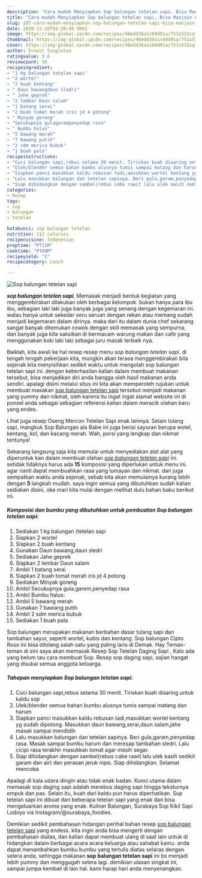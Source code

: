 ```yaml
---
description: "Cara mudah Menyiapkan Sop balungan tetelan sapi, Bisa Manjain Lidah"
title: "Cara mudah Menyiapkan Sop balungan tetelan sapi, Bisa Manjain Lidah"
slug: 207-cara-mudah-menyiapkan-sop-balungan-tetelan-sapi-bisa-manjain-lidah
date: 2020-12-10T04:20:44.906Z
image: https://img-global.cpcdn.com/recipes/48ed436a1c60d91a/751x532cq70/sop-balungan-tetelan-sapi-foto-resep-utama.jpg
thumbnail: https://img-global.cpcdn.com/recipes/48ed436a1c60d91a/751x532cq70/sop-balungan-tetelan-sapi-foto-resep-utama.jpg
cover: https://img-global.cpcdn.com/recipes/48ed436a1c60d91a/751x532cq70/sop-balungan-tetelan-sapi-foto-resep-utama.jpg
author: Ernest Singleton
ratingvalue: 3.6
reviewcount: 10
recipeingredient:
- "1 kg balungan tetelan sapi"
- "2 wortel"
- "2 buah kentang"
- " Daun bawangdaun sledri"
- " Jahe geprek"
- "2 lembar Daun salam"
- "1 batang serai"
- "2 buah tomat merah iris jd 4 potong"
- " Minyak goreng"
- "Secukupnya gulagarempenyedap rasa"
- " Bumbu halus"
- "5 bawang merah"
- "7 bawang putih"
- "2 sdm merica bubuk"
- "1 buah pala"
recipeinstructions:
- "Cuci balungan sapi,rebus selama 30 menit. Tiriskan kuah disaring untuk kaldu sop"
- "Ulek/blender semua bahan bumbu alusnya tumis sampai matang dan harum"
- "Siapkan panci masukkan kaldu rebusan tadi,masukkan wortel kentang yg sudah dipotong. Masukkan daun bawang,serai,daun salam,jahe masak sampai mendidih"
- "Lalu masukkan balungan dan tetelan sapinya. Beri gula,garam,penyedap rasa. Masak sampai bumbu harum dan meresap tambahan sledri. Lalu cicipi rasa terakhir masukkan tomat agar masih segar."
- "Siap dihidangkan dengan sambel(rebus cabe rawit lalu ulek kasih sedikit garam dan air) dan perasan jeruk nipis. Siap dihidangkan. Selamat mencoba"
categories:
- Resep
tags:
- sop
- balungan
- tetelan

katakunci: sop balungan tetelan 
nutrition: 112 calories
recipecuisine: Indonesian
preptime: "PT11M"
cooktime: "PT49M"
recipeyield: "1"
recipecategory: Lunch

---
```



![Sop balungan tetelan sapi](https://img-global.cpcdn.com/recipes/48ed436a1c60d91a/751x532cq70/sop-balungan-tetelan-sapi-foto-resep-utama.jpg)

<b><i>sop balungan tetelan sapi</i></b>, Memasak menjadi bentuk kegiatan yang menggembirakan dilakukan oleh berbagai kelompok. bukan hanya para ibu ibu, sebagian laki laki juga banyak juga yang senang dengan kegemaran ini. walau hanya untuk sekedar seru seruan dengan rekan atau memang sudah menjadi kegemaran dalam dirinya. maka dari itu dalam dunia chef sekarang sangat banyak ditemukan cowok dengan skill memasak yang sempurna, dan banyak juga kita saksikan di bermacam warung makan dan cafe yang menggunakan koki laki laki sebagai juru masak terbaik nya.

Baiklah, kita awali ke hal resep resep menu <i>sop balungan tetelan sapi</i>. di tengah tengah pekerjaan kita, mungkin akan terasa menggembirakan bila sejenak kita menyisihkan sedikit waktu untuk mengolah sop balungan tetelan sapi ini. dengan keberhasilan kalian dalam membuat makanan tersebut, bisa menjadikan diri anda bangga oleh hasil makanan anda sendiri. apalagi disini melalui situs ini kita akan memperoleh rujukan untuk membuat masakan <u>sop balungan tetelan sapi</u> tersebut menjadi makanan yang yummy dan nikmat, oleh karena itu ingat ingat alamat website ini di ponsel anda sebagai sebagian referensi kalian dalam meracik olahan baru yang endes.

Lihat juga resep Oseng Mercon Tetelan Sapi enak lainnya. Selain tulang sapi, mangkuk Sop Balungan ala Babe ini juga berisi sayuran berupa wotel, kentang, kol, dan kacang merah. Wah, porsi yang lengkap dan nikmat tentunya!


Sekarang langsung saja kita memulai untuk menyediakan alat alat yang diperuntuk kan dalam membuat olahan <u><i>sop balungan tetelan sapi</i></u> ini. setidak tidaknya harus ada <b>15</b> komposisi yang diperlukan untuk menu ini. agar nanti dapat membuahkan rasa yang lumayan dan nikmat. dan juga sempatkan waktu anda sejenak, sebab kita akan memulainya kurang lebih dengan <b>5</b> langkah mudah. saya ingin semua yang dibutuhkan sudah kalian sediakan disini, oke mari kita mulai dengan melihat dulu bahan baku berikut ini.

<!--inarticleads1-->

##### Komposisi dan bumbu yang dibutuhkan untuk pembuatan Sop balungan tetelan sapi:

1. Sediakan 1 kg balungan /tetelan sapi
1. Siapkan 2 wortel
1. Siapkan 2 buah kentang
1. Gunakan  Daun bawang,daun sledri
1. Sediakan  Jahe geprek
1. Siapkan 2 lembar Daun salam
1. Ambil 1 batang serai
1. Siapkan 2 buah tomat merah iris jd 4 potong
1. Sediakan  Minyak goreng
1. Ambil Secukupnya gula,garem,penyedap rasa
1. Ambil  Bumbu halus:
1. Ambil 5 bawang merah
1. Gunakan 7 bawang putih
1. Ambil 2 sdm merica bubuk
1. Sediakan 1 buah pala


Sop balungan merupakan makanan berbahan dasar tulang sapi dan tambahan sayur, seperti wortel, kubis dan kentang. Sop balungan Cipto Roso ini bisa dibilang salah satu yang paling laris di Demak. Hay Teman-teman di sini saya akan memasak Resep Sop Tetelan Daging Sapi , Kalo ada yang belum tau cara membuat Sop. Resep sop daging sapi, sajian hangat yang disukai semua anggota keluarga. 

<!--inarticleads2-->

##### Tahapan menyiapkan Sop balungan tetelan sapi:

1. Cuci balungan sapi,rebus selama 30 menit. Tiriskan kuah disaring untuk kaldu sop
1. Ulek/blender semua bahan bumbu alusnya tumis sampai matang dan harum
1. Siapkan panci masukkan kaldu rebusan tadi,masukkan wortel kentang yg sudah dipotong. Masukkan daun bawang,serai,daun salam,jahe masak sampai mendidih
1. Lalu masukkan balungan dan tetelan sapinya. Beri gula,garam,penyedap rasa. Masak sampai bumbu harum dan meresap tambahan sledri. Lalu cicipi rasa terakhir masukkan tomat agar masih segar.
1. Siap dihidangkan dengan sambel(rebus cabe rawit lalu ulek kasih sedikit garam dan air) dan perasan jeruk nipis. Siap dihidangkan. Selamat mencoba


Apalagi di kala udara dingin atau tidak enak badan. Kunci utama dalam memasak sop daging sapi adalah merebus daging sapi hingga teksturnya empuk dan pas. Selain itu, kuah dari kaldu pun harus diperhatikan. Sup tetelan sapi ini dibuat dari beberapa tetelan sapi yang enak dan bisa mengeluarkan aroma yang enak. Kuliner Balungan, Surabaya Sop Kikil Sapi Lodoyo via Instagram/@surabaya_foodies. 

Demikian sedikit pembahasan hidangan perihal bahan resep <u>sop balungan tetelan sapi</u> yang endess. kita ingin anda bisa mengerti dengan pembahasan diatas, dan kalian dapat membuat ulang di saat lain untuk di hidangkan dalam berbagai acara acara keluarga atau sahabat kamu. anda dapat menambahkan bumbu bumbu yang tertulis diatas selaras dengan selera anda, sehingga makanan <b>sop balungan tetelan sapi</b> ini bs menjadi lebih yummy dan menggugah selera lagi. demikian ulasan singkat ini, sampai jumpa kembali di lain hal. kami harap hari anda menyenangkan.
